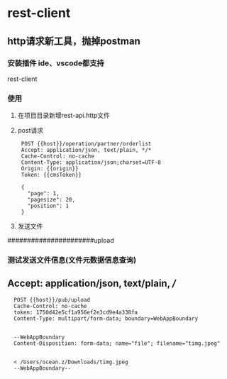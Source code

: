 # rest-client
## http请求新工具，抛掉postman

### 安装插件 ide、vscode都支持
rest-client

### 使用
1. 在项目目录新增rest-api.http文件
2. post请求


        POST {{host}}/operation/partner/orderlist
        Accept: application/json, text/plain, */*
        Cache-Control: no-cache
        Content-Type: application/json;charset=UTF-8
        Origin: {{origin}}
        Token: {{cmsToken}}

        {
          "page": 1,
          "pagesize": 20,
          "position": 1
        }

3. 发送文件

######################upload
### 测试发送文件信息(文件元数据信息查询)
##  Accept: application/json, text/plain, */*
      POST {{host}}/pub/upload
      Cache-Control: no-cache
      token: 1750d42e5cf1a956ef2e3cd9e4a338fa
      Content-Type: multipart/form-data; boundary=WebAppBoundary


      --WebAppBoundary
      Content-Disposition: form-data; name="file"; filename="timg.jpeg"


      < /Users/ocean.z/Downloads/timg.jpeg
      --WebAppBoundary--

